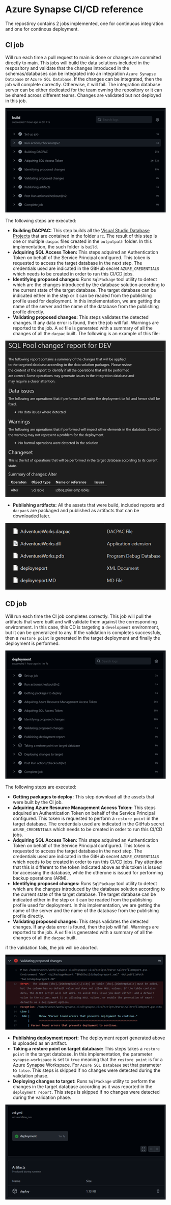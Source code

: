 Azure Synapse CI/CD reference
=============================
The repostiroy contains 2 jobs implemented, one for continuous integration and one for continous deployment.

CI job
------
Will run each time a pull request to main is done or changes are commited directly to main. This jobs will build the data solutions included in the respository and validate that the changes introduced in the schemas/databases can be integrated into an integration `Azure Synapse Database` or `Azure SQL Database`. If the changes can be integrated, then the job will complete correctly. Otherwise, it will fail. The integration database server can be either dedicated for the team owning the repository or it can be shared across different teams. Changes are validated but not deployed in this job.

![](images/ci-steps.png)

The following steps are executed:
 - **Building DACPAC:** This step builds all the [Visual Studio Database Projects](https://docs.microsoft.com/en-us/visualstudio/data-tools/creating-and-managing-databases-and-data-tier-applications-in-visual-studio) that are contained in the folder `src`. The result of this step is one or multiple `dacpac` files created in the `outputpath` folder. In this implementation, the such folder is `build`.
 - **Adquiring SQL Access Token:** This steps adquired an Authentication Token on behalf of the Service Principal configured. This token is requested to access the target database in the next step. The credentials used are indicated in the GitHub secret `AZURE_CREDENTIALS` which needs to be created in order to run this CI/CD jobs.
 - **Identifying proposed changes:** Runs `SqlPackage` tool utility to detect which are the changes introduced by the database solution according to the current state of the target database. The target database can be indicated either in the step or it can be readed from the publishing profile used for deployment. In this implementation, we are getting the name of the server and the name of the database from the publishing profile directly. 
 - **Validating proposed changes:** This steps validates the detected changes. If any data error is found, then the job will fail. Warnings are reported to the job. A `md` file is generated with a summary of all the changes of all the `dacpac` built.  The following is an example of this file:

![](images/ci-report.png)

 - **Publishing artifacts:** All the assets that were build, included reports and `dacpac`s are packaged and published as artifacts that can be downloaded later.

![](images/ci-assets.png)


CD job
------
Will run each time the CI job completes correctly. This job will pull the artifacts that were built and will validate them against the corresponding environment. In this case, this CD is targeting a `development` environment, but it can be generalized to any. If the validation is completes successfuly, then a `restore point` is generated in the target deployment and finally the deployment is performed.

![](images/cd-steps.png)

The following steps are executed:
 - **Getting packages to deploy:** This step download all the assets that were built by the CI job.
 - **Adquiring Azure Resource Management Access Token:** This steps adquired an Authentication Token on behalf of the Service Principal configured. This token is requested to perform a `restore point` in the target database. The credentials used are indicated in the GitHub secret `AZURE_CREDENTIALS` which needs to be created in order to run this CI/CD jobs.
 - **Adquiring SQL Access Token:** This steps adquired an Authentication Token on behalf of the Service Principal configured. This token is requested to access the target database in the next step. The credentials used are indicated in the GitHub secret `AZURE_CREDENTIALS` which needs to be created in order to run this CI/CD jobs. Pay attention that this is different to the token indicated above as this token is issued for accessing the database, while the otherone is issued for performing backup operations (ARM).
 - **Identifying proposed changes:** Runs `SqlPackage` tool utility to detect which are the changes introduced by the database solution according to the current state of the target database. The target database can be indicated either in the step or it can be readed from the publishing profile used for deployment. In this implementation, we are getting the name of the server and the name of the database from the publishing profile directly.
 - **Validating proposed changes:** This steps validates the detected changes. If any data error is found, then the job will fail. Warnings are reported to the job. A `md` file is generated with a summary of all the changes of all the `dacpac` built.

if the validation fails, the job will be aborted.

![](images/cd-validation-error.png)

 - **Publishing deployment report:** The deployment report generated above is uploaded as an artifact.
 - **Taking a restore point on target database:** This steps takes a `restore point` in the target database. In this implementation, the parameter `synapse-workspace` is set to `true` meaning that the `restore point` is for a Azure Synapse Workspace. For `Azure SQL Database` set that parameter to `false`. This steps is skipped if no changes were detected during the validation phase.
 - **Deploying changes to target:** Runs `SqlPackage` utility to perform the changes in the target database according as it was reported in the `deployment report`. This steps is skipped if no changes were detected during the validation phase.

![](images/cd-summary.png)